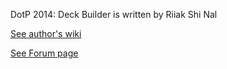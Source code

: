 DotP 2014: Deck Builder is written by Riiak Shi Nal

[See author's wiki](http://mtg.dragonanime.org/index.php?title=DotP_2014:_Deck_Builder)

[See Forum page](https://www.slightlymagic.net/forum/viewtopic.php?f=99&t=10999)
